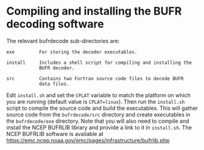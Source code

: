 # Compiling and installing the BUFR decoding software

The relevant bufrdecode sub-directories are:
```
exe         For storing the decoder executables.

install     Includes a shell script for compiling and installing the
            BUFR decoder.

src         Contains two Fortran source code files to decode BUFR 
            data files.
```
Edit `install.sh` and set the `CPLAT` variable to match the
platform on which you are running (default value is `CPLAT=linux`).  Then
run the `install.sh` script to compile the source code and build the 
executables.  This will gather source code from the `bufrdecode/src` directory 
and create executables in the `bufrdecode/exe` directory.  Note that you
will also need to compile and install the NCEP BUFRLIB library and provide a 
link to it in `install.sh`.  The NCEP BUFRLIB software is available at 
https://emc.ncep.noaa.gov/emc/pages/infrastructure/bufrlib.php

